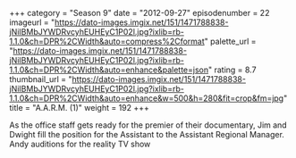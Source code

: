 +++
category = "Season 9"
date = "2012-09-27"
episodenumber = 22
imageurl = "https://dato-images.imgix.net/151/1471788838-jNiIBMbJYWDRvcyhEUHEyC1P02l.jpg?ixlib=rb-1.1.0&ch=DPR%2CWidth&auto=compress%2Cformat"
palette_url = "https://dato-images.imgix.net/151/1471788838-jNiIBMbJYWDRvcyhEUHEyC1P02l.jpg?ixlib=rb-1.1.0&ch=DPR%2CWidth&auto=enhance&palette=json"
rating = 8.7
thumbnail_url = "https://dato-images.imgix.net/151/1471788838-jNiIBMbJYWDRvcyhEUHEyC1P02l.jpg?ixlib=rb-1.1.0&ch=DPR%2CWidth&auto=enhance&w=500&h=280&fit=crop&fm=jpg"
title = "A.A.R.M. (1)"
weight = 192
+++

As the office staff gets ready for the premier of their documentary, Jim and Dwight fill the position for the Assistant to the Assistant Regional Manager.  Andy auditions for the reality TV show